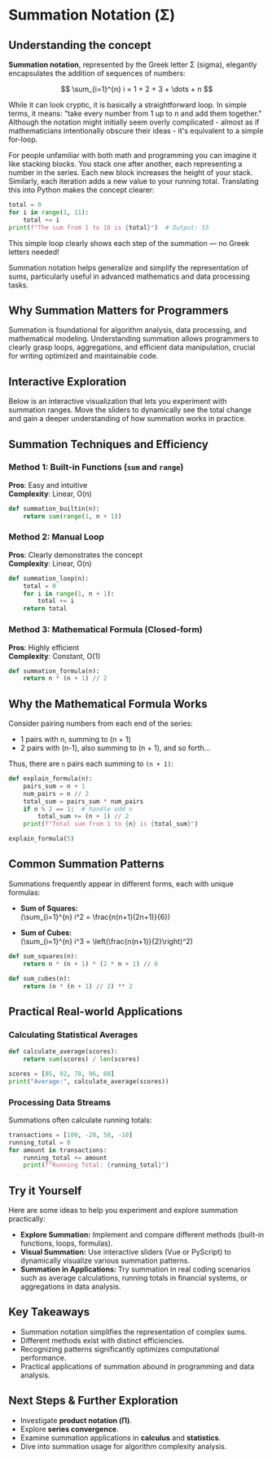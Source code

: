 # Summation Notation (Σ)

## Understanding the concept

**Summation notation**, represented by the Greek letter Σ (sigma), elegantly encapsulates the addition of sequences of numbers:

$$
\sum_{i=1}^{n} i = 1 + 2 + 3 + \dots + n
$$

While it can look cryptic, it is basically a straightforward loop. In simple terms, it means: "take every number from 1 up to n and add them together." Although the notation might initially seem overly complicated - almost as if mathematicians intentionally obscure their ideas - it's equivalent to a simple for-loop.

For people unfamiliar with both math and programming you can imagine it like stacking blocks. You stack one after another, each representing a number in the series. Each new block increases the height of your stack. Similarly, each iteration adds a new value to your running total. Translating this into Python makes the concept clearer:

```python
total = 0
for i in range(1, 11):
    total += i
print(f"The sum from 1 to 10 is {total}")  # Output: 55
```

This simple loop clearly shows each step of the summation — no Greek letters needed!

Summation notation helps generalize and simplify the representation of sums, particularly useful in advanced mathematics and data processing tasks.


## Why Summation Matters for Programmers

Summation is foundational for algorithm analysis, data processing, and mathematical modeling. Understanding summation allows programmers to clearly grasp loops, aggregations, and efficient data manipulation, crucial for writing optimized and maintainable code.


## Interactive Exploration

Below is an interactive visualization that lets you experiment with summation ranges. Move the sliders to dynamically see the total change and gain a deeper understanding of how summation works in practice.

<SummationDemo />


## Summation Techniques and Efficiency

### Method 1: Built-in Functions (`sum` and `range`)

**Pros**: Easy and intuitive\
**Complexity**: Linear, O(n)

```python
def summation_builtin(n):
    return sum(range(1, n + 1))
```

### Method 2: Manual Loop

**Pros**: Clearly demonstrates the concept\
**Complexity**: Linear, O(n)

```python
def summation_loop(n):
    total = 0
    for i in range(1, n + 1):
        total += i
    return total
```

### Method 3: Mathematical Formula (Closed-form)

**Pros**: Highly efficient\
**Complexity**: Constant, O(1)

```python
def summation_formula(n):
    return n * (n + 1) // 2
```


## Why the Mathematical Formula Works

Consider pairing numbers from each end of the series:

- 1 pairs with n, summing to (n + 1)
- 2 pairs with (n-1), also summing to (n + 1), and so forth...

Thus, there are `n` pairs each summing to `(n + 1)`:

```python
def explain_formula(n):
    pairs_sum = n + 1
    num_pairs = n // 2
    total_sum = pairs_sum * num_pairs
    if n % 2 == 1:  # handle odd n
        total_sum += (n + 1) // 2
    print(f"Total sum from 1 to {n} is {total_sum}")

explain_formula(5)
```


## Common Summation Patterns

Summations frequently appear in different forms, each with unique formulas:

- **Sum of Squares:**\
  \(\sum_{i=1}^{n} i^2 = \frac{n(n+1)(2n+1)}{6}\)

- **Sum of Cubes:**\
  \(\sum_{i=1}^{n} i^3 = \left(\frac{n(n+1)}{2}\right)^2\)

```python
def sum_squares(n):
    return n * (n + 1) * (2 * n + 1) // 6

def sum_cubes(n):
    return (n * (n + 1) // 2) ** 2
```


## Practical Real-world Applications

### Calculating Statistical Averages

```python
def calculate_average(scores):
    return sum(scores) / len(scores)

scores = [85, 92, 78, 96, 88]
print("Average:", calculate_average(scores))
```

### Processing Data Streams

Summations often calculate running totals:

```python
transactions = [100, -20, 50, -10]
running_total = 0
for amount in transactions:
    running_total += amount
    print(f"Running Total: {running_total}")
```


## Try it Yourself

Here are some ideas to help you experiment and explore summation practically:

- **Explore Summation:** Implement and compare different methods (built-in functions, loops, formulas).
- **Visual Summation:** Use interactive sliders (Vue or PyScript) to dynamically visualize various summation patterns.
- **Summation in Applications:** Try summation in real coding scenarios such as average calculations, running totals in financial systems, or aggregations in data analysis.


## Key Takeaways

- Summation notation simplifies the representation of complex sums.
- Different methods exist with distinct efficiencies.
- Recognizing patterns significantly optimizes computational performance.
- Practical applications of summation abound in programming and data analysis.


## Next Steps & Further Exploration

- Investigate **product notation (Π)**.
- Explore **series convergence**.
- Examine summation applications in **calculus** and **statistics**.
- Dive into summation usage for algorithm complexity analysis.
